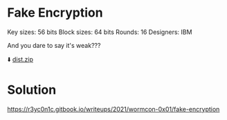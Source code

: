# Fake Encryption
Key sizes: 56 bits
Block sizes: 64 bits
Rounds: 16 Designers: IBM

And you dare to say it's weak???

:arrow_down:  [dist.zip](https://github.com/r3yc0n1c/ctf-challs/blob/main/WORMCON-0x01/fake_encryption/dist.zip)

# Solution
https://r3yc0n1c.gitbook.io/writeups/2021/wormcon-0x01/fake-encryption
